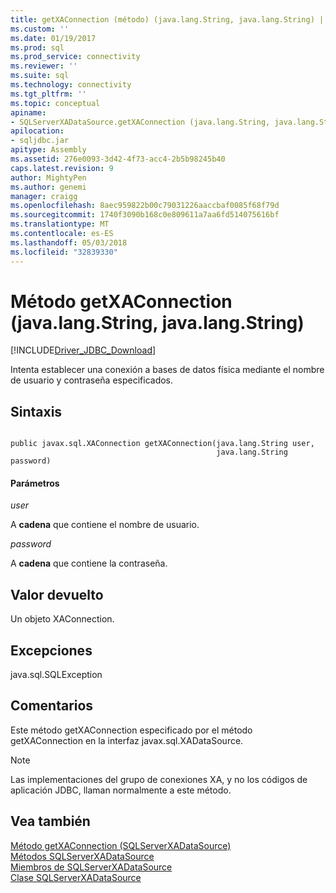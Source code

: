 ```yaml
---
title: getXAConnection (método) (java.lang.String, java.lang.String) | Documentos de Microsoft
ms.custom: ''
ms.date: 01/19/2017
ms.prod: sql
ms.prod_service: connectivity
ms.reviewer: ''
ms.suite: sql
ms.technology: connectivity
ms.tgt_pltfrm: ''
ms.topic: conceptual
apiname:
- SQLServerXADataSource.getXAConnection (java.lang.String, java.lang.String)
apilocation:
- sqljdbc.jar
apitype: Assembly
ms.assetid: 276e0093-3d42-4f73-acc4-2b5b98245b40
caps.latest.revision: 9
author: MightyPen
ms.author: genemi
manager: craigg
ms.openlocfilehash: 8aec959822b00c79031226aaccbaf0085f68f79d
ms.sourcegitcommit: 1740f3090b168c0e809611a7aa6fd514075616bf
ms.translationtype: MT
ms.contentlocale: es-ES
ms.lasthandoff: 05/03/2018
ms.locfileid: "32839330"
---
```

# <a name="getxaconnection-method-javalangstring-javalangstring"></a>Método getXAConnection (java.lang.String, java.lang.String)
[!INCLUDE[Driver_JDBC_Download](../../../includes/driver_jdbc_download.md)]

  Intenta establecer una conexión a bases de datos física mediante el nombre de usuario y contraseña especificados.  
  
## <a name="syntax"></a>Sintaxis  
  
```  
  
public javax.sql.XAConnection getXAConnection(java.lang.String user,  
                                              java.lang.String password)  
```  
  
#### <a name="parameters"></a>Parámetros  
 *user*  
  
 A **cadena** que contiene el nombre de usuario.  
  
 *password*  
  
 A **cadena** que contiene la contraseña.  
  
## <a name="return-value"></a>Valor devuelto  
 Un objeto XAConnection.  
  
## <a name="exceptions"></a>Excepciones  
 java.sql.SQLException  
  
## <a name="remarks"></a>Comentarios  
 Este método getXAConnection especificado por el método getXAConnection en la interfaz javax.sql.XADataSource.  
  
> [!NOTE]  
>  Las implementaciones del grupo de conexiones XA, y no los códigos de aplicación JDBC, llaman normalmente a este método.  
  
## <a name="see-also"></a>Vea también  
 [Método getXAConnection &#40;SQLServerXADataSource&#41;](../../../connect/jdbc/reference/getxaconnection-method-sqlserverxadatasource.md)   
 [Métodos SQLServerXADataSource](../../../connect/jdbc/reference/sqlserverxadatasource-methods.md)   
 [Miembros de SQLServerXADataSource](../../../connect/jdbc/reference/sqlserverxadatasource-members.md)   
 [Clase SQLServerXADataSource](../../../connect/jdbc/reference/sqlserverxadatasource-class.md)  
  
  
